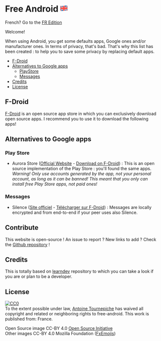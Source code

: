 # Free Android ![EN](https://raw.githubusercontent.com/AntoineJT/free-android/master/medias/greatbritainflag.png)

French? Go to the [FR Edition](https://antoinejt.github.io/free-android/fr)

Welcome!

When using Android, you get some defaults apps, Google ones and/or manufacturer ones. In terms of privacy, that's bad.
That's why this list has been created : to help you to save some privacy by replacing default apps.

- [F-Droid](#f-droid)
- [Alternatives to Google apps](#alternatives-to-google-apps)
  - [PlayStore](#play-store)
  - [Messages](#messages)
- [Credits](#credits)
- [License](#license)

## F-Droid

[F-Droid](https://f-droid.org) is an open source app store in which you can exclusively download open source apps.
I recommend you to use it to download the following apps!

## Alternatives to Google apps

### Play Store

* Aurora Store ([Official Website](https://auroraoss.com/) - [Download on F-Droid](https://f-droid.org/app/com.aurora.store)) : This is an open source implementation of the Play Store : you'll found the same apps. *Warning! Only use accounts generated by the app, not your personal account, as long as it can be banned! This meant that you only can install free Play Store apps, not paid ones!*

### Messages

* Silence ([Site officiel](https://silence.im/) - [Télécharger sur F-Droid](https://f-droid.org/packages/org.smssecure.smssecure/)) : Messages are locally encrypted and from end-to-end if your peer uses also Silence.

## Contribute

This website is open-source ! An issue to report ? New links to add ? Check the [Github repository](https://github.com/AntoineJT/free-android) !

## Credits

This is totally based on [learndev](https://github.com/learndev-info/awesome-learning-dev-fr) repository to which you can take a look if you are or plan to be a developer.

## License

<p xmlns:dct="http://purl.org/dc/terms/" xmlns:vcard="http://www.w3.org/2001/vcard-rdf/3.0#">
  <a rel="license"
     href="http://creativecommons.org/publicdomain/zero/1.0/">
    <img src="https://licensebuttons.net/p/zero/1.0/88x31.png" style="border-style: none;" alt="CC0" />
  </a>
  <br />
  To the extent possible under law,
  <a rel="dct:publisher"
     href="https://github.com/AntoineJT/free-android">
    <span property="dct:title">Antoine Tournepiche</span></a>
  has waived all copyright and related or neighboring rights to
  <span property="dct:title">free-android</span>.
This work is published from:
<span property="vcard:Country" datatype="dct:ISO3166"
      content="FR" about="https://github.com/AntoineJT/free-android">
  France</span>.
</p>

Open Source image CC-BY 4.0 [Open Source Initiative](https://opensource.org/)<br>
Other images CC-BY 4.0 Mozilla Foundation ([FxEmojis](https://github.com/mozilla/fxemoji))
